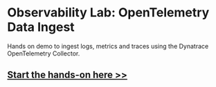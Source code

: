 # Observability Lab: OpenTelemetry Data Ingest
Hands on demo to ingest logs, metrics and traces using the Dynatrace OpenTelemetry Collector.

## [Start the hands-on here >>](https://dynatrace-perfclinics.github.io/obslab-otel-collector-data-ingest/)